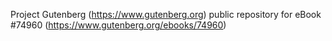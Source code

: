 Project Gutenberg (https://www.gutenberg.org) public repository for
eBook #74960 (https://www.gutenberg.org/ebooks/74960)
